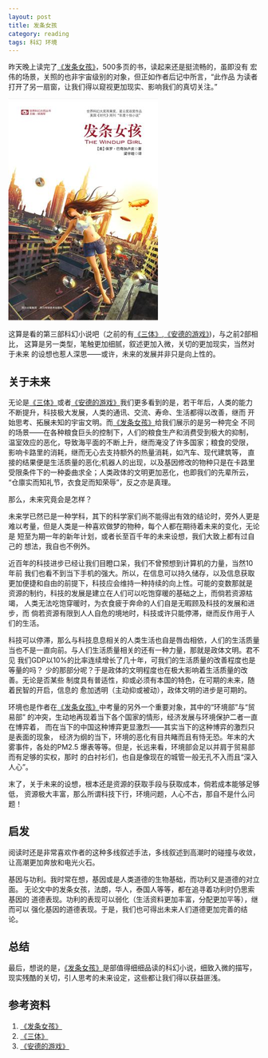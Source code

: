 ```yaml
---
layout: post
title: 发条女孩
category: reading
tags: 科幻 环境
---
```


昨天晚上读完了[《发条女孩》][《发条女孩》]，500多页的书，读起来还是挺流畅的，虽即没有
宏伟的场景，关照的也非宇宙级别的对象，但正如作者后记中所言，“此作品
为读者打开了另一扇窗，让我们得以窥视更加现实、影响我们的真切关注。”

![the windup girl](/assets/images/the_windup_girl.jpg)

这算是看的第三部科幻小说吧（之前的有[《三体》][《三体》],[《安德的游戏》][《安德的游戏》])，与之前2部相比，
这算是另一类型，笔触更加细腻，叙述更加入微，关切的更加现实，当然对于未来
的设想也惹人深思——或许，未来的发展并非只是向上性的。

## 关于未来

无论是[《三体》][《三体》]或者[《安德的游戏》][《安德的游戏》]我们更多看到的是，若干年后，人类的能力
不断提升，科技极大发展，人类的通讯、交流、寿命、生活都得以改善，继而
开始思考、拓展未知的宇宙文明。而[《发条女孩》][《发条女孩》]给我们展示的是另一种完全
不同的场景——在各种粮食巨头的控制下，人们的粮食生产和消费受到极大的抑制，
温室效应的恶化，导致海平面的不断上升，继而淹没了许多国家；粮食的受限，
影响卡路里的消耗，继而无心去支持额外的热量消耗，如汽车、现代建筑等，
直接的结果便是生活质量的恶化;机器人的出现，以及基因修改的物种只是在卡路里
受限条件下的一种委曲求全；人类政体的文明更加恶化，也即我们的先辈所云，
“仓廪实而知礼节，衣食足而知荣辱”，反之亦是真理。

那么，未来究竟会是怎样？

未来学已然已是一种学科，其下的科学家们尚不能得出有效的结论时，旁外人更是
难以考量，但是人类是一种喜欢做梦的物种，每个人都在期待着未来的变化，无论是
短至为期一年的新年计划，或者长至百千年的未来设想，我们大致上都有过自己的
想法，我自也不例外。

近百年的科技进步已经让我们目瞪口呆，我们不曾预想到计算机的力量，当然10年前
我们也看不到当下手机的强大。所以，在信息可以持久储存，以及信息获取
更加便捷和自由的前提下，科技应会维持一种持续的向上性。可能的变数那就是
资源的制约，科技的发展是建立在人们可以吃饱穿暖的基础之上，而倘若资源枯竭，
人类无法吃饱穿暖时，为衣食疲于奔命的人们自是无暇顾及科技的发展和进步，而
倘若资源有限到人人自危的境地时，科技或许只能停滞，继而反作用于人们的生活。

科技可以停滞，那么与科技息息相关的人类生活也自是唇齿相依，人们的生活质量
当也不是一直向前。与人们生活质量相关的还有一种力量，那就是政体文明。君不见
我们GDP以10%的比率连续增长了几十年，可我们的生活质量的改善程度也是等量的吗？
少的那部分呢？于是政体的文明程度也在极大影响着生活质量的改善。无论是否某些
制度具有普适性，抑或必须有本国的特色，在可期的未来，随着民智的开启，信息的
愈加透明（主动抑或被动），政体文明的进步是可期的。

环境也是作者在[《发条女孩》][《发条女孩》]中考量的另外一个重要对象，其中的“环境部”与“贸易部”
的冲突，生动地再现着当下各个国家的情形，经济发展与环境保护二者一直在博弈着，
而在当下的中国这种博弈更显激烈——其实当下的这种博弈的激烈只是表面的现象，
经济为纲的当下，环境的恶化有目共睹而且有恃无恐。年末的大雾事件，各处的PM2.5
爆表等等。但是，长远来看，环境部会足以并肩于贸易部而有足够的实权，那时
的白衬衫们，也自是像现在的城管一般无孔不入而且“深入人心”。

末了，关于未来的设想，根本还是资源的获取手段与获取成本，倘若成本能够足够低，
资源极大丰富，那么所谓科技下行，环境问题，人心不古，那自不是什么问题！

## 启发

阅读时还是非常喜欢作者的这种多线叙述手法，多线叙述到高潮时的碰撞与收敛，
让高潮更加奔放和电光火石。

基因与功利。我时常在想，基因或是人类道德的生物基础，而功利又是道德的对立面。
无论文中的发条女孩，法朗，华人，泰国人等等，都在追寻着功利时仍思索基因的
道德表现。功利的表现可以弱化（生活资料更加丰富，分配更加平等），继而可以
强化基因的道德表现。于是，我们也可得出未来人们道德更加完善的结论。

## 总结

最后，想说的是，[《发条女孩》][《发条女孩》]是部值得细细品读的科幻小说，细致入微的描写，
现实残酷的关切，引人思考的未来设定，这些都让我们得以获益匪浅。




## 参考资料
1. [《发条女孩》][《发条女孩》]
2. [《三体》][《三体》]
3. [《安德的游戏》][《安德的游戏》]


[《发条女孩》]: http://book.douban.com/subject/10763170/
[《三体》]: http://towerjoo.github.com/blog/2011/10/30/%E4%B8%89%E4%BD%93/
[《安德的游戏》]: http://book.douban.com/subject/4882167/

